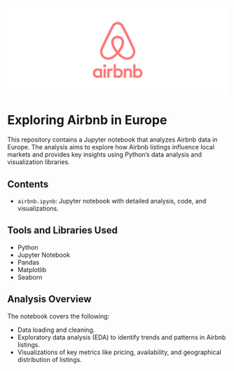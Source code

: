 
![AirBnB](airbnb_analysis.png)

# Exploring Airbnb in Europe

This repository contains a Jupyter notebook that analyzes Airbnb data in Europe. The analysis aims to explore how Airbnb listings influence local markets and provides key insights using Python’s data analysis and visualization libraries.

## Contents

- `airbnb.ipynb`: Jupyter notebook with detailed analysis, code, and visualizations.

## Tools and Libraries Used

- Python
- Jupyter Notebook
- Pandas
- Matplotlib
- Seaborn

## Analysis Overview

The notebook covers the following:
- Data loading and cleaning.
- Exploratory data analysis (EDA) to identify trends and patterns in Airbnb listings.
- Visualizations of key metrics like pricing, availability, and geographical distribution of listings.

